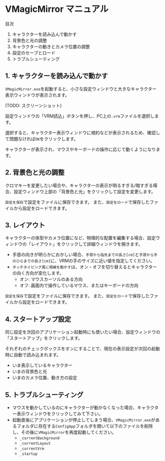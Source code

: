 
# VMagicMirror マニュアル

目次

1. キャラクターを読み込んで動かす
2. 背景色と光の調整
3. キャラクターの動きとカメラ位置の調整
4. 設定のセーブとロード
5. トラブルシューティング

## 1. キャラクターを読み込んで動かす

`VMagicMirror.exe`を起動すると、小さな設定ウィンドウと大きなキャラクター表示ウィンドウが表示されます。

(TODO: スクリーンショット)

設定ウィンドウの「VRM読込」ボタンを押し、PC上の`.vrm`ファイルを選択します。

選択すると、キャラクター表示ウィンドウに規約などが表示されるため、確認して問題なければ`OK`をクリックします。

キャラクターが表示され、マウスやキーボードの操作に応じて動くようになります。


## 2. 背景色と光の調整

クロマキーを変更したい場合や、キャラクターの表示が明るすぎる/暗すぎる場合、設定ウィンドウ上部の「背景色と光」をクリックして設定を変更します。

`設定を保存`で設定をファイルに保存できます。
また、`設定をロード`で保存したファイルから設定をロードできます。

## 3. レイアウト

キャラクターの体型やカメラ位置になど、物理的な配置を編集する場合、設定ウィンドウの「レイアウト」をクリックして詳細ウィンドウを開きます。

* 手首の向きが明らかにおかしい場合、`手首から指先までの長さ[cm]`と`手首から手のひらまでの長さ[cm]`に、VRMの手のサイズに近い値を指定してください。
* `タッチタイピング風に視線を動かす`は、オン・オフを切り替えるとキャラクターの向く方向が変化します。
    * オン: マウスカーソルのある方向
    * オフ: 画面内で操作しているマウス、またはキーボードの方向


`設定を保存`で設定をファイルに保存できます。
また、`設定をロード`で保存したファイルから設定をロードできます。


## 4. スタートアップ設定

同じ設定を次回のアプリケーション起動時にも使いたい場合、設定ウィンドウの「スタートアップ」をクリックします。

それぞれのチェックボックスをオンにすることで、現在の表示設定が次回の起動時に自動で読み込まれます。

* いま表示しているキャラクター
* いまの背景色と光
* いまのカメラ位置、動き方の設定

## 5. トラブルシューティング

* マウスを動かしているのにキャラクターが動かなくなった場合、キャラクター表示ウィンドウをクリックしてみて下さい。
* 起動直後にアプリケーションが停止してしまう場合、`VMagicMirror.exe`があるフォルダに存在する`ConfigApp`フォルダを開いて以下のファイルを削除し、その後に`VMagicMirror`を再度起動してください。
    + `_currentBackground`
    + `_currentLayout`
    + `_currentVrm`
    + `_startup`

